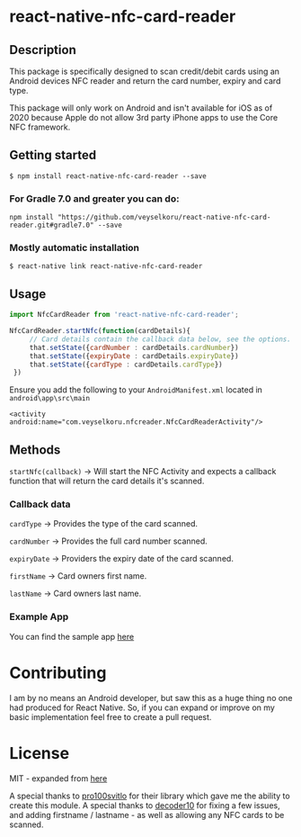 # react-native-nfc-card-reader

## Description 
This package is specifically designed to scan credit/debit cards using an Android devices NFC reader and return the card number, expiry and card type.

This package will only work on Android and isn't available for iOS as of 2020  because Apple do not allow 3rd party iPhone apps to use the Core NFC framework.
## Getting started

`$ npm install react-native-nfc-card-reader --save`
### For Gradle 7.0 and greater you can do:
`npm install "https://github.com/veyselkoru/react-native-nfc-card-reader.git#gradle7.0" --save`
### Mostly automatic installation

`$ react-native link react-native-nfc-card-reader`

## Usage
```javascript
import NfcCardReader from 'react-native-nfc-card-reader';

NfcCardReader.startNfc(function(cardDetails){
     // Card details contain the callback data below, see the options.
     that.setState({cardNumber : cardDetails.cardNumber})
     that.setState({expiryDate : cardDetails.expiryDate})
     that.setState({cardType : cardDetails.cardType})
 })
```
Ensure you add the following to your `AndroidManifest.xml` located in `android\app\src\main`
```
<activity android:name="com.veyselkoru.nfcreader.NfcCardReaderActivity"/>
```
## Methods
 `startNfc(callback)` -> Will start the NFC Activity and expects a callback function that will return the card details it's scanned.
     
### Callback data
`cardType` -> Provides the type of the card scanned.

`cardNumber` -> Provides the full card number scanned.

`expiryDate` -> Providers the expiry date of the card scanned.

`firstName` -> Card owners first name.

`lastName` -> Card owners last name.

### Example App
You can find the sample app [here](https://github.com/veyselkoru/react-native-nfc-card-reader-sample)

# Contributing
I am by no means an Android developer, but saw this as a huge thing no one had produced for React Native. So, if you can expand or improve on my basic implementation feel free to create a pull request. 


 # License
 MIT - expanded from [here](https://github.com/pro100svitlo/Credit-Card-NFC-Reader)
 
 
 A special thanks to [pro100svitlo](https://github.com/pro100svitlo/Credit-Card-NFC-Reader) for their library which gave me the ability to create this module.
 A special thanks to [decoder10](https://github.com/decoder10) for fixing a few issues, and adding firstname / lastname - as well as allowing any NFC cards to be scanned.

 
